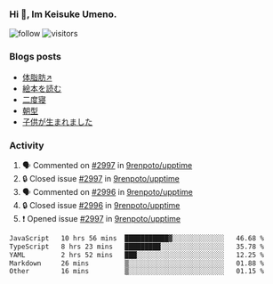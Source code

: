 ### Hi 👋, Im Keisuke Umeno.

<!--
**9renpoto/9renpoto** is a ✨ _special_ ✨ repository because its `README.md` (this file) appears on your GitHub profile.

Here are some ideas to get you started:

- 🔭 I’m currently working on ...
- 🌱 I’m currently learning ...
- 👯 I’m looking to collaborate on ...
- 🤔 I’m looking for help with ...
- 💬 Ask me about ...
- 📫 How to reach me: ...
- 😄 Pronouns: ...
- ⚡ Fun fact: ...
-->

![follow](https://img.shields.io/github/followers/9renpoto?label=Follow&style=social)
![visitors](https://komarev.com/ghpvc/?username=9renpoto&label=Profile%20views&color=0e75b6&style=flat)

### Blogs posts

<!-- BLOG-POST-LIST:START -->
- [体脂肪↗](https://9renpoto.win/entry/2024/08/12/gaining_fat)
- [絵本を読む](https://9renpoto.win/entry/2024/07/26/picture_book)
- [二度寝](https://9renpoto.win/entry/2024/07/18/going_back_to_sleep)
- [朝型](https://9renpoto.win/entry/2024/05/29/im-an-early)
- [子供が生まれました](https://9renpoto.win/entry/2024/04/18/hello-world)
<!-- BLOG-POST-LIST:END -->

### Activity

<!--START_SECTION:activity-->
1. 🗣 Commented on [#2997](https://github.com/9renpoto/upptime/issues/2997#issuecomment-2294837671) in [9renpoto/upptime](https://github.com/9renpoto/upptime)
2. 🔒 Closed issue [#2997](https://github.com/9renpoto/upptime/issues/2997) in [9renpoto/upptime](https://github.com/9renpoto/upptime)
3. 🗣 Commented on [#2996](https://github.com/9renpoto/upptime/issues/2996#issuecomment-2294837656) in [9renpoto/upptime](https://github.com/9renpoto/upptime)
4. 🔒 Closed issue [#2996](https://github.com/9renpoto/upptime/issues/2996) in [9renpoto/upptime](https://github.com/9renpoto/upptime)
5. ❗ Opened issue [#2997](https://github.com/9renpoto/upptime/issues/2997) in [9renpoto/upptime](https://github.com/9renpoto/upptime)
<!--END_SECTION:activity-->

<!--START_SECTION:waka-->

```txt
JavaScript   10 hrs 56 mins  ███████████▓░░░░░░░░░░░░░   46.68 %
TypeScript   8 hrs 23 mins   █████████░░░░░░░░░░░░░░░░   35.78 %
YAML         2 hrs 52 mins   ███░░░░░░░░░░░░░░░░░░░░░░   12.25 %
Markdown     26 mins         ▒░░░░░░░░░░░░░░░░░░░░░░░░   01.88 %
Other        16 mins         ▒░░░░░░░░░░░░░░░░░░░░░░░░   01.15 %
```

<!--END_SECTION:waka-->
